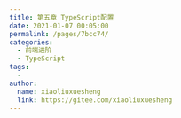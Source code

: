 ```yaml
---
title: 第五章 TypeScript配置
date: 2021-01-07 00:05:00
permalink: /pages/7bcc74/
categories:
  - 前端进阶
  - TypeScript
tags:
  - 
author: 
  name: xiaoliuxuesheng
  link: https://gitee.com/xiaoliuxuesheng
---
```

